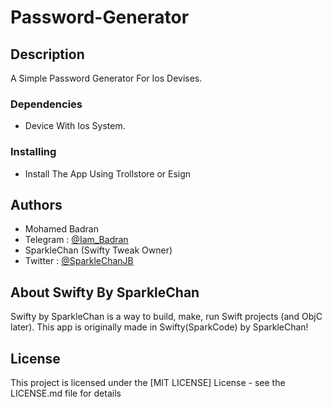 # Password-Generator
## Description

A Simple Password Generator For Ios Devises.

### Dependencies

* Device With Ios System.

### Installing
* Install The App Using Trollstore or Esign
## Authors
* Mohamed Badran
* Telegram : [@Iam_Badran](https://t.me/iam_badran)
* SparkleChan (Swifty Tweak Owner) 
* Twitter : [@SparkleChanJB](https://x.com/sparklechanjb)
## About Swifty By SparkleChan
Swifty by SparkleChan is a way to build, make, run Swift projects (and ObjC later).
This app is originally made in Swifty(SparkCode) by SparkleChan!

## License

This project is licensed under the [MIT LICENSE] License - see the LICENSE.md file for details

